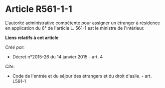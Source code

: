 # Article R561-1-1

L'autorité administrative compétente pour assigner un étranger à résidence en application du 6° de l'article L. 561-1 est le
ministre de l'intérieur.

**Liens relatifs à cet article**

_Créé par_:

  - Décret n°2015-26 du 14 janvier 2015 - art. 4

_Cite_:

  - Code de l'entrée et du séjour des étrangers et du droit d'asile. - art. L561-1
